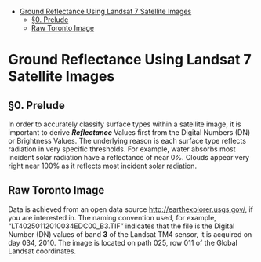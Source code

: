 <!-- TOC -->
* [Ground Reflectance Using Landsat 7 Satellite Images](#ground-reflectance-using-landsat-7-satellite-images)
  * [§0. Prelude](#0-prelude-)
  * [Raw Toronto Image](#raw-toronto-image)
<!-- TOC -->

# Ground Reflectance Using Landsat 7 Satellite Images

## §0. Prelude 
In order to accurately classify surface types within a satellite image, it is important to derive _**Reflectance**_ Values first from the Digital Numbers (DN) or Brightness Values.  The underlying reason is each surface type reflects radiation in very specific thresholds.  For example, water absorbs most incident solar radiation have a reflectance of near 0%.  Clouds appear very right near 100% as it reflects most incident solar radiation.  

## Raw Toronto Image
Data is achieved from an open data source http://earthexplorer.usgs.gov/, if you are interested in.   The naming convention used, for example, “LT40250112010034EDC00_B3.TIF” indicates that the file is the Digital Number (DN) values of
band **3** of the Landsat TM4 sensor, it is acquired on day 034, 2010. The image is located on path
025, row 011 of the Global Landsat coordinates.









